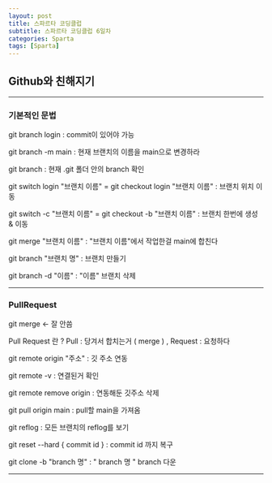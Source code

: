 ```yaml
---
layout: post
title: 스파르타 코딩클럽
subtitle: 스파르타 코딩클럽 6일차
categories: Sparta
tags: [Sparta]
---
```


## Github와 친해지기

---

### 기본적인 문법

git branch  login : commit이 있어야 가능   

git branch -m main : 현재 브랜치의 이름을 main으로 변경하라   

git branch : 현재 .git 폴더 안의 branch 확인   

git switch login "브랜치 이름" = git checkout login "브랜치 이름" : 브랜치 위치 이동    

git switch -c "브랜치 이름" = git checkout -b "브랜치 이름" : 브랜치 한번에 생성 & 이동  

git merge "브랜치 이름" : "브랜치 이름"에서 작업한걸 main에 합친다   

git branch "브랜치 명" : 브랜치 만들기   

git branch -d "이름" : "이름" 브랜치 삭제   

---

### PullRequest 

git merge <- 잘 안씀

Pull Request 란 ? 
Pull : 당겨서 합치는거 ( merge )  , Request : 요청하다 

git remote origin "주소" : 깃 주소 연동

git remote -v : 연결된거 확인

git remote remove origin : 연동해둔 깃주소 삭제

git pull origin main : pull할 main을 가져옴

git reflog : 모든 브랜치의 reflog를 보기

git reset --hard { commit id } : commit id 까지 복구

git clone -b "branch 명" : " branch 명 " branch 다운

---

